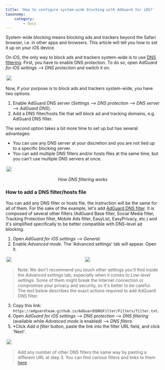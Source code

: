 ```yaml
---
title: 'How to configure system-wide blocking with AdGuard for iOS?'
taxonomy:
    category:
        - docs
---
```


System-wide blocking means blocking ads and trackers beyond the Safari browser, i.e. in other apps and browsers. This article will tell you how to set it up on your iOS device.

On iOS, the only way to block ads and trackers system-wide is to use [DNS filtering](https://kb.adguard.com/en/general/dns-filtering). First, you have to enable DNS protection. To do so, open *AdGuard for iOS settings* —> *DNS protection* and switch it on.

<img src="https://cdn.adguard.com/public/Adguard/Blog/ios_dns_protection.PNG" style="border: 1px solid #efefef; max-height: 700px; max-width: 350px; padding: 2px;">

Now, if your purpose is to block ads and trackers system-wide, you have two options:

1. Enable AdGuard DNS server (*Settings* —> *DNS protection* —> *DNS server* —> *AdGuard DNS*).
2. Add a DNS filter/hosts file that will block ad and tracking domains, e.g. AdGuard DNS filter.

The second option takes a bit more time to set up but has several advantages:

* You can use any DNS server at your discretion and you are not tied up to a specific blocking server.
* You can add multiple DNS filters and/or hosts files at the same time, but you can't use multiple DNS servers at once.

<img src="https://cdn.adguard.com/public/Adguard/kb/DNS_filtering/how_dns_filtering_works_en.png" style="border: 1px solid #efefef; max-height: 700px; max-width: 650px; padding: 2px;">
<p align="center"><i>How DNS filtering works</i><p>

### How to add a DNS filter/hosts file

You can add any DNS filter or hosts file, the instruction will be the same for all of them. For the sake of the example, let's add [AdGuard DNS filter](https://github.com/AdguardTeam/AdguardSDNSFilter). It is composed of several other filters (AdGuard Base filter, Social Media filter, Tracking Protection filter, Mobile Ads filter, EasyList, EasyPrivacy, etc.) and it's simplified specifically to be better compatible with DNS-level ad blocking.

1. Open *AdGuard for iOS settings* —> *General*.
2. Enable *Advanced mode*. The 'Advanced settings' tab will appear. Open it.

<div style="display:flex">
     <div style="flex:1;padding-right:5px;">
          <img src="https://cdn.adguard.com/public/Adguard/Release_notes/iOS/v4.0/advanced_mode_en.jpg" style="border: 1px solid #efefef; max-width: 350px; padding: 2px;">
     </div>
     <div style="flex:1;padding-left:5px;">
          <img src="https://cdn.adguard.com/public/Adguard/Blog/ios_advanced_settings.PNG" style="border: 1px solid #efefef; max-width: 350px; padding: 2px;">
     </div>
</div>

> Note: We don't recommend you touch other settings you'll find inside the *Advanced settings* tab, especially when it comes to *Low-level settings*. Some of them might break the Internet connection or compromise your privacy and security, so it's better to be careful. The text below describes the exact actions required to add AdGuard DNS filter.

3. Copy this link: `https://adguardteam.github.io/AdGuardSDNSFilter/Filters/filter.txt`.
4. Open *AdGuard for iOS settings* —> *DNS protection* —> *DNS filtering* (available while *Advanced mode* is enabled) —> *DNS filters*.
5. *Click *Add a filter* button, paste the link into the filter URL field, and click 'Next'.

<img src="https://cdn.adguard.com/public/Adguard/Blog/ios_adding_a_filter.PNG" style="border: 1px solid #efefef; max-height: 700px; max-width: 350px; padding: 2px;">

> Add any number of other DNS filters the same way by pasting a different URL at step 3. You can find carious filters and links to them [here](https://filterlists.com).